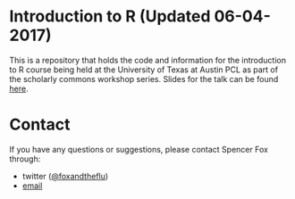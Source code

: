 # Introduction to R (Updated 06-04-2017)
This is a repository that holds the code and information for the introduction to R course being held at the University of Texas at Austin PCL as part of the scholarly commons workshop series. Slides for the talk can be found [here](http://www.slideshare.net/SpencerFox/introduction-to-r-short-course-fall-2016).


# Contact
If you have any questions or suggestions, please contact Spencer Fox through:

- twitter ([@foxandtheflu](https://twitter.com/foxandtheflu))
- [email](mailto:spncrfx@gmail.com)
